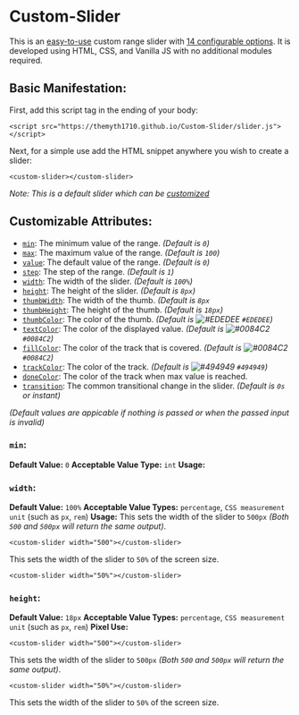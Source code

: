 # Custom-Slider
This is an [easy-to-use](#basic-manifestation) custom range slider with [14 configurable options](#customizable-attributes). It is developed using HTML, CSS, and Vanilla JS with no additional modules required.

## Basic Manifestation:
First, add this script tag in the ending of your body:
```
<script src="https://themyth1710.github.io/Custom-Slider/slider.js"></script>
```
Next, for a simple use add the HTML snippet anywhere you wish to create a slider:
```
<custom-slider></custom-slider>
```
_Note: This is a default slider which can be [customized](#customizable-attributes)_

## Customizable Attributes:

- [`min`](#min): The minimum value of the range. _(Default is `0`)_
- [`max`](#max): The maximum value of the range. _(Default is `100`)_
- [`value`](#value): The default value of the range. _(Default is `0`)_
- [`step`](#step): The step of the range. _(Default is `1`)_
- [`width`](#width): The width of the slider. _(Default is `100%`)_
- [`height`](#height): The height of the slider. _(Default is `8px`)_
- [`thumbWidth`](#thumbWidth): The width of the thumb. _(Default is `8px`_
- [`thumbHeight`](#thumbHeigh): The height of the thumb. _(Default is `18px`)_
- [`thumbColor`](#thumbColor): The color of the thumb. _(Default is ![#EDEDEE](https://placehold.co/15x15/EDEDEE/EDEDEE.png) `#EDEDEE`)_
- [`textColor`](#textColor): The color of the displayed value. _(Default is ![#0084C2](https://placehold.co/15x15/0084c2/0084c2.png) `#0084C2`)_
- [`fillColor`](#fillColor): The color of the track that is covered. _(Default is ![#0084C2](https://placehold.co/15x15/0084c2/0084c2.png) `#0084C2`)_
- [`trackColor`](#trackColor): The color of the track. _(Default is ![#494949](https://placehold.co/15x15/494949/494949.png) `#494949`)_
- [`doneColor`](#doneColor): The color of the track when max value is reached. 
- [`transition`](#transition): The common transitional change in the slider. _(Default is `0s` or instant)_

_(Default values are appicable if nothing is passed or when the passed input is invalid)_

### `min`:
**Default Value:** `0`
**Acceptable Value Type:** `int`
**Usage:**
### `width`:
**Default Value:** `100%`
**Acceptable Value Types:** `percentage`, `CSS measurement unit` (such as `px`, `rem`)
**Usage:**
This sets the width of the slider to `500px` _(Both `500` and `500px` will return the same output)_.
```
<custom-slider width="500"></custom-slider>
```
This sets the width of the slider to `50%` of the screen size.
```
<custom-slider width="50%"></custom-slider>
```
### `height`:
**Default Value:** `18px`
**Acceptable Value Types:** `percentage`, `CSS measurement unit` (such as `px`, `rem`)
**Pixel Use:**
```
<custom-slider width="500"></custom-slider>
```
This sets the width of the slider to `500px` _(Both `500` and `500px` will return the same output)_.
```
<custom-slider width="50%"></custom-slider>
```
This sets the width of the slider to `50%` of the screen size.
